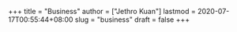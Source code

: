 +++
title = "Business"
author = ["Jethro Kuan"]
lastmod = 2020-07-17T00:55:44+08:00
slug = "business"
draft = false
+++
